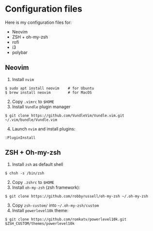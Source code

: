 # Configuration files

Here is my configuration files for:
- Neovim
- ZSH + oh-my-zsh
- rofi
- i3
- polybar

## Neovim
1. Install `nvim`
```
$ sudo apt install neovim    # for Ubuntu
$ brew install neovim        # for MacOS
```
2. Copy `.vimrc` to `$HOME`
3. Install `Vundle` plugin manager
```
$ git clone https://github.com/VundleVim/Vundle.vim.git ~/.vim/bundle/Vundle.vim
```
4. Launch `nvim` and install plugins: 
```
:PluginInstall
```

## ZSH + Oh-my-zsh
1. Install `zsh` as default shell
```
$ chsh -s /bin/zsh
```
2. Copy `.zshrc` to `$HOME`
3. Install `oh-my-zsh` (zsh framework):
```
$ git clone https://github.com/robbyrussell/oh-my-zsh ~/.oh-my-zsh
```
3. Copy `zsh-custom/` into `~/.oh-my-zsh/custom`
4. Install `powerlevel10k` theme:
```
$ git clone https://github.com/romkatv/powerlevel10k.git $ZSH_CUSTOM/themes/powerlevel10k
```
